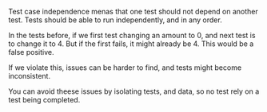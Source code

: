 Test case independence menas that one test should not depend on another test. Tests should be able to run independently, and in any order. 

In the tests before, if we first test changing an amount to 0, and next test is to change it to 4. But if the first fails, it might already be 4. This would be a false positive.

If we violate this, issues can be harder to find, and tests might become inconsistent.

You can avoid theese issues by isolating tests, and data, so no test rely on a test being completed.